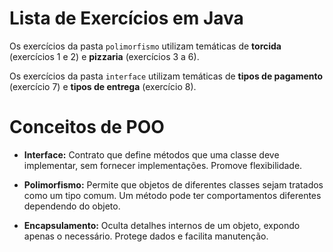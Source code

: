 # Lista de Exercícios em Java

Os exercícios da pasta `polimorfismo` utilizam temáticas de **torcida** (exercícios 1 e 2) e **pizzaria** (exercícios 3 a 6).

Os exercícios da pasta `interface` utilizam temáticas de **tipos de pagamento** (exercício 7) e **tipos de entrega** (exercício 8).

# Conceitos de POO
- **Interface:** Contrato que define métodos que uma classe deve implementar, sem fornecer implementações. Promove flexibilidade.

- **Polimorfismo:** Permite que objetos de diferentes classes sejam tratados como um tipo comum. Um método pode ter comportamentos diferentes dependendo do objeto.

- **Encapsulamento:** Oculta detalhes internos de um objeto, expondo apenas o necessário. Protege dados e facilita manutenção.

